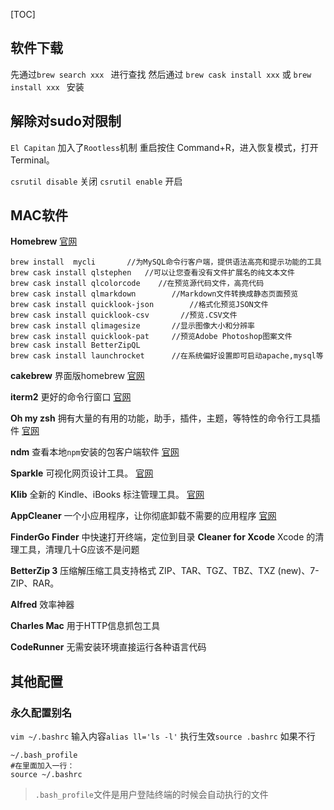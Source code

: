
[TOC]

   
## 软件下载

先通过`brew search xxx `  进行查找  然后通过 `brew cask install xxx`  或 `brew install xxx ` 安装
    
## 解除对sudo对限制
`El Capitan` 加入了`Rootless`机制
重启按住 Command+R，进入恢复模式，打开Terminal。

`csrutil disable`   关闭
`csrutil enable`    开启


## MAC软件
**Homebrew**
[官网](https://brew.sh/index_zh-cn.html)

```
brew install  mycli       //为MySQL命令行客户端，提供语法高亮和提示功能的工具
brew cask install qlstephen   //可以让您查看没有文件扩展名的纯文本文件
brew cask install qlcolorcode    //在预览源代码文件，高亮代码
brew cask install qlmarkdown		//Markdown文件转换成静态页面预览
brew cask install quicklook-json  		//格式化预览JSON文件
brew cask install quicklook-csv       //预览.CSV文件
brew cask install qlimagesize		//显示图像大小和分辨率
brew cask install quicklook-pat		//预览Adobe Photoshop图案文件
brew cask install BetterZipQL
brew cask install launchrocket      //在系统偏好设置即可启动apache,mysql等
```


**cakebrew**  界面版homebrew	[官网](https://www.cakebrew.com/)


**iterm2**    更好的命令行窗口	[官网](http://www.iterm2.com/)

**Oh my zsh**    拥有大量的有用的功能，助手，插件，主题，等特性的命令行工具插件	 [官网](http://ohmyz.sh/) 


**ndm**    查看本地`npm`安装的包客户端软件 [官网](https://720kb.github.io/ndm/)

**Sparkle**    可视化网页设计工具。	 [官网](https://sparkleapp.com/)  

**Klib**   全新的 Kindle、iBooks 标注管理工具。  [官网](http://klib.me/cn/)

**AppCleaner**  一个小应用程序，让你彻底卸载不需要的应用程序 [官网](http://freemacsoft.net/appcleaner/)

**FinderGo Finder** 中快速打开终端，定位到目录
**Cleaner for Xcode**  Xcode 的清理工具，清理几十G应该不是问题

**BetterZip 3**     压缩解压缩工具支持格式 ZIP、TAR、TGZ、TBZ、TXZ (new)、7-ZIP、RAR。

**Alfred**   效率神器

**Charles Mac**   用于HTTP信息抓包工具

**CodeRunner**   无需安装环境直接运行各种语言代码


## 其他配置
### 永久配置别名
`vim ~/.bashrc`
输入内容`alias ll='ls -l'`
执行生效`source .bashrc`
如果不行
```
~/.bash_profile
#在里面加入一行：
source ~/.bashrc
```
>`.bash_profile`文件是用户登陆终端的时候会自动执行的文件
